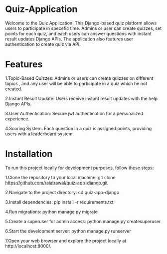 # Quiz-Application
Welcome to the Quiz Application! This Django-based quiz platform allows users to participate in specefic time. Admins or user can create quizzes, set points for each quiz, and each users can answer questions with instant result updates Django APIs. The application also features user authentication to create quiz via API.

# Features
1.Topic-Based Quizzes: Admins or users can create quizzes on different topics , and any user will be able to participate in a quiz which he not created.

2.Instant Result Update: Users receive instant result updates with the help Django APIs.

3.User Authentication: Secure jwt authentication for a personalized experience.

4.Scoring System: Each question in a quiz is assigned points, providing users with a leaderboard system.

# Installation
To run this project locally for development purposes, follow these steps:

1.Clone the repository to your local machine:
git clone https://github.com/rajatrawal/quiz-app-django.git

2.Navigate to the project directory:
cd quiz-app-django

3.Install dependencies:
pip install -r requirements.txt

4.Run migrations:
python manage.py migrate

5.Create a superuser for admin access:
python manage.py createsuperuser

6.Start the development server:
python manage.py runserver

7.Open your web browser and explore the project locally at http://localhost:8000/.

